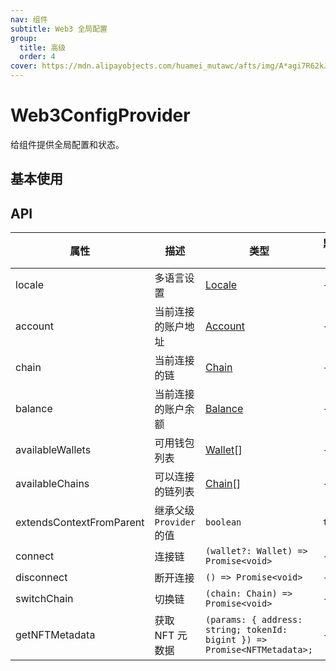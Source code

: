 ```yaml
---
nav: 组件
subtitle: Web3 全局配置
group:
  title: 高级
  order: 4
cover: https://mdn.alipayobjects.com/huamei_mutawc/afts/img/A*agi7R62kJMQAAAAAAAAAAAAADlrGAQ/original
---
```


# Web3ConfigProvider

给组件提供全局配置和状态。

## 基本使用

<code src="./demos/basic.tsx"></code>

## API

| 属性 | 描述 | 类型 | 默认值 | 版本 |
| --- | --- | --- | --- | --- |
| locale | 多语言设置 | [Locale](/components/types-cn#locale) | - |  |
| account | 当前连接的账户地址 | [Account](/components/types-cn#account) | - |  |
| chain | 当前连接的链 | [Chain](/components/types-cn#chain) | - |  |
| balance | 当前连接的账户余额 | [Balance](/components/connect-button-cn#balance) | - |  |
| availableWallets | 可用钱包列表 | [Wallet](/components/types-cn#wallet)\[] | - |  |
| availableChains | 可以连接的链列表 | [Chain](/components/types-cn#chain)\[] | - |  |
| extendsContextFromParent | 继承父级 `Provider` 的值 | `boolean` | `true` |  |
| connect | 连接链 | `(wallet?: Wallet) => Promise<void>` | - |  |
| disconnect | 断开连接 | `() => Promise<void>` | - |  |
| switchChain | 切换链 | `(chain: Chain) => Promise<void>` | - |  |
| getNFTMetadata | 获取 NFT 元数据 | `(params: { address: string; tokenId: bigint }) => Promise<NFTMetadata>;` | - |  |
